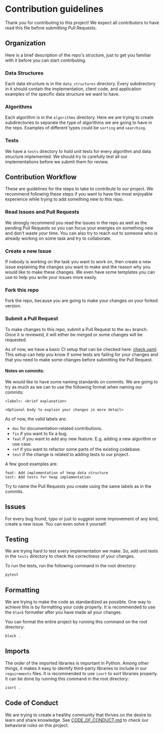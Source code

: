 # Contribution guidelines

Thank you for contributing to this project! We expect all contributors to have read this file before submitting Pull Requests.

## Organization

Here is a brief description of the repo's structure, just to get you familiar with it before you can start contributing.

### Data Structures

Each data structure is in the `data_structures` directory. Every subdirectory in it should contain the implementation, client code, and application examples of the specific data structure we want to have.

### Algorithms

Each algorithm is in the `algorithms` directory. Here we are trying to create subdirectories to separate the type of algorithms we are going to have in the repo. Examples of different types could be `sorting` and `searching`.

### Tests

We have a `tests` directory to hold unit tests for every algorithm and data structure implemented. We should try to carefully test all our implementations before we submit them for review.

## Contribution Workflow

These are guidelines for the steps to take to contribute to our project. We recommend following these steps if you want to have the most enjoyable experience while trying to add something new to this repo.

### Read Issues and Pull Requests

We strongly recommend you read the Issues in the repo as well as the pending Pull Requests so you can focus your energies on something new and don't waste your time. You can also try to reach out to someone who is already working on some task and try to collaborate.

### Create a new Issue

If nobody is working on the task you want to work on, then create a new issue explaining the changes you want to make and the reason why you would like to make these changes. We even have some templates you can use to help you write your issues more easily.

### Fork this repo

Fork the repo, because you are going to make your changes on your forked version.

### Submit a Pull Request

To make changes to this repo, submit a Pull Request to the `dev` branch. Once it is reviewed, it will either be merged or some changes will be requested.

As of now, we have a basic CI setup that can be checked here: [check.yaml](./.github/workflows/check.yaml). This setup can help you know if some tests are failing for your changes and that you need to make some changes before submitting the Pull Request.

#### Notes on commits:

We would like to have some naming standards on commits. We are going to try as much as we can to use the following format when naming our commits:

```plain
<label>: <brief explanation>

<Optional body to explain your changes in more detail>
```

As of now, the valid labels are:

- `doc` for documentation-related contributions.
- `fix` if you want to fix a bug.
- `feat` if you want to add any new feature. E.g. adding a new algorithm or use case.
- `ref` if you want to refactor some parts of the existing codebase.
- `test` if the change is related to adding tests to our project.

A few good examples are:

```plain
feat: Add implementation of heap data structure
test: Add tests for heap implementation
```

Try to name the Pull Requests you create using the same labels as in the commits.

## Issues

For every bug found, typo or just to suggest some improvement of any kind, create a new issue. You can even solve it yourself.

## Testing

We are trying hard to test every implementation we make. So, add unit tests in the `tests` directory to check the correctness of your changes.

To run the tests, run the following command in the root directory:

```bash
pytest
```

## Formatting

We are trying to make the code as standardized as possible. One way to achieve this is by formatting your code properly. It is recommended to use the `black` formatter after you have made all your changes.

You can format the entire project by running this command on the root directory:

```bash
black .
```

## Imports

The order of the imported libraries is important in Python. Among other things, it makes it easy to identify third-party libraries to include in our `requirements` files. It is recommended to use `isort` to sort libraries properly. It can be done by running this command in the root directory:

```bash
isort .
```

## Code of Conduct

We are trying to create a healthy community that thrives on the desire to learn and share knowledge. See [CODE_OF_CONDUCT.md](./CODE_OF_CONDUCT.md) to check our behavioral rules on this project.
